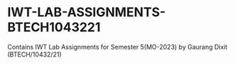 # IWT-LAB-ASSIGNMENTS-BTECH1043221
Contains IWT Lab Assignments for Semester 5(MO-2023) by Gaurang Dixit (BTECH/10432/21)
